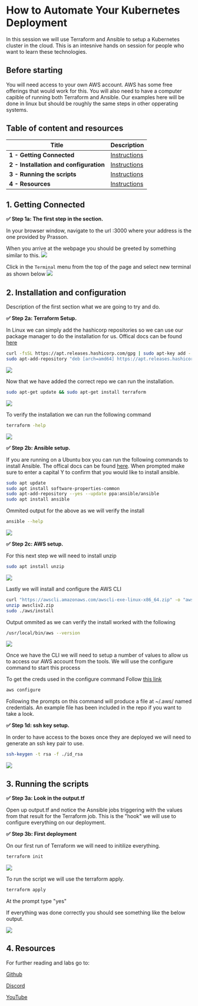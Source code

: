 # How to Automate Your Kubernetes Deployment

In this session we will use Terraform and Ansible to setup a Kubernetes cluster in the cloud.  This is an intesnive hands on session for people who want to learn these technologies.

## Before starting
You will need access to your own AWS account.  AWS has some free offerings that would work for this.  You will also need to have a computer capible of running both Terraform and Ansible.  Our examples here will be done in linux but should be roughly the same steps in other opperating systems.  

## Table of content and resources

| Title  | Description
|---|---|
| **1 - Getting Connected** | [Instructions](#1-Getting-Connected)  |
| **2 - Installation and configuration** | [Instructions](#1-Installation-and-configuration)  |
| **3 - Running the scripts** | [Instructions](#2-Running-the-scripts)  |
| **4 - Resources** | [Instructions](#3-Resources)  |


## 1. Getting Connected
**✅ Step 1a: The first step in the section.**

In your browser window, navigate to the url <YOURADDRESS>:3000 where your address is the one provided by Prasson.
  
When you arrive at the webpage you should be greeted by something similar to this.
<img src="https://user-images.githubusercontent.com/1936716/107884421-a23fe180-6eba-11eb-96d2-4c703ccb1dcf.png" width=“700” />

Click in the `Terminal` menu from the top of the page and select new terminal as shown below
<img src="https://user-images.githubusercontent.com/1936716/107884506-09f62c80-6ebb-11eb-9f7b-42bdb3444cc1.png" width=“700” />



## 2. Installation and configuration

Description of the first section what we are going to try and do.

**✅ Step 2a: Terraform Setup.** 

In Linux we can simply add the hashicorp repositories so we can use our package manager to do the installation for us.  Offical docs can be found [here](https://learn.hashicorp.com/tutorials/terraform/install-cli?in=terraform/aws-get-started)

```bash 
curl -fsSL https://apt.releases.hashicorp.com/gpg | sudo apt-key add -
sudo apt-add-repository "deb [arch=amd64] https://apt.releases.hashicorp.com $(lsb_release -cs) main"
```

<img src="https://user-images.githubusercontent.com/1936716/115484364-50983800-a218-11eb-8de2-fff4b8e424d1.PNG" width=“700” />

Now that we have added the correct repo we can run the installation.

```bash
sudo apt-get update && sudo apt-get install terraform
```

<img src="https://user-images.githubusercontent.com/1936716/115484457-77566e80-a218-11eb-8a89-638eb4f53524.PNG" width=“700” />

To verify the installation we can run the following command

```bash 
terraform -help
```
<img src="https://user-images.githubusercontent.com/1936716/115484588-ab319400-a218-11eb-804f-7389cde3c03d.PNG" width=“700” />

**✅ Step 2b: Ansible setup.** 

If you are running on a Ubuntu box you can run the following commands to install Ansible. The offical docs can be found [here](https://docs.ansible.com/ansible/latest/installation_guide/intro_installation.html#prerequisites-installing-pip).  When prompted make sure to enter a capital Y to confirm that you would like to install ansible.

```bash
sudo apt update
sudo apt install software-properties-common
sudo apt-add-repository --yes --update ppa:ansible/ansible
sudo apt install ansible
```

Ommited output for the above as we will verify the install 

```bash
ansible --help
```

<img src="https://user-images.githubusercontent.com/1936716/115484920-475b9b00-a219-11eb-8ff0-09e8679e97cc.PNG" width=“700” />

**✅ Step 2c: AWS setup.** 

For this next step we will need to install unzip

```bash
sudo apt install unzip
```

<img src="https://user-images.githubusercontent.com/1936716/115484997-740fb280-a219-11eb-8d44-3fc8fcdbc2aa.PNG" width=“700” />

Lastly we will install and configure the AWS CLI

```bash
curl "https://awscli.amazonaws.com/awscli-exe-linux-x86_64.zip" -o "awscliv2.zip"
unzip awscliv2.zip
sudo ./aws/install
```

Output ommited as we can verify the install worked with the following 

```bash
/usr/local/bin/aws --version
```

<img src="https://user-images.githubusercontent.com/1936716/115485131-b46f3080-a219-11eb-8d4f-6054b0dc6382.PNG" width=“700” />

Once we have the CLI we will need to setup a number of values to allow us to access our AWS account from the tools.  We will use the configure command to start this process

To get the creds used in the configure command Follow [this link](https://docs.aws.amazon.com/powershell/latest/userguide/pstools-appendix-sign-up.html)

```bash
aws configure
```

Following the prompts on this command will produce a file at ~/.aws/ named credentials.  An example file has been included in the repo if you want to take a look.


**✅ Step 1d: ssh key setup.** 

In order to have access to the boxes once they are deployed we will need to generate an ssh key pair to use. 

```bash
ssh-keygen -t rsa -f ./id_rsa
```

<img src="https://user-images.githubusercontent.com/1936716/115485287-057f2480-a21a-11eb-948e-c03ba32c4c89.PNG" width=“700” />

## 3. Running the scripts

**✅ Step 3a: Look in the output.tf** 

Open up output.tf and notice the Asnsible jobs triggering with the values from that result for the Terraform job.  This is the "hook" we will use to configure everything on our deployment. 

**✅ Step 3b: First deployment** 

On our first run of Terraform we will need to initilize everything. 

```bash 
terraform init
```

<img src="https://user-images.githubusercontent.com/1936716/115485375-33646900-a21a-11eb-9f61-e1ef3fd85ccb.PNG" width=“700” />

To run the script we will use the terraform apply.

```bash 
terraform apply
```

At the prompt type "yes"

If everything was done correctly you should see something like the below output.

<img src="https://user-images.githubusercontent.com/blah/blahblah.png" width=“700” />

## 4. Resources
For further reading and labs go to: 

[Github](https://github.com/MayaLearning) 

[Discord](https://discord.gg/kkDTVQwJSN) 

[YouTube](https://www.youtube.com/channel/UCesdrOv6jbT8WyShLgAjoIw) 
